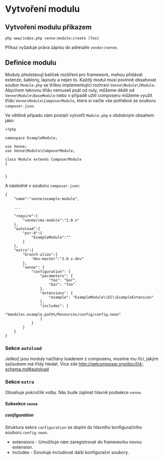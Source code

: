 # Vytvoření modulu

## Vytvoření modulu příkazem

	php www/index.php venne:module:create [foo]

Příkaz vyžaduje práva zápisu do adresáře `vendor/venne`.

## Definice modulu

Moduly představují balíček rozšíření pro framework, mohou přidávat extenze, šablony, layouty a nejen to. Každý modul musí povinně obsahovat soubor `Module.php` se třídou implementující rozhraní `Venne\Module\IModule`. Abychom takovou třídu nemuseli psát od nuly, můžeme dědit od `Venne\Module\BaseModule` nebo v případě užití composeru můžeme využít třídu `Venne\Module\ComposerModule`, která si načte vše potřebné ze souboru `composer.json`.

Ve většině případu nám postačí vytvořit `Module.php` s obdobným obsahem jako:

	<?php

	namespace ExampleModule;

	use Venne;
	use Venne\Module\ComposerModule;

	class Module extends ComposerModule
	{


	}

A následně v souboru `composer.json`:

	{
		"name":"venne/example-module",

		...

		"require":{
			"venne/cms-module":"2.0.x"
		},
		"autoload":{
			"psr-0":{
				"ExampleModule":""
			}
		},
		"extra":{
			"branch-alias":{
				"dev-master":"2.0.x-dev"
			},
			"venne": {
				"configuration": {
					"parameters": {
						"foo": "bar",
						"bar": "foo"
					},
					"extensions": {
						"example": "ExampleModule\\DI\\ExampleExtension"
					},
					"includes": [
						"%modules.example.path%/Resources/config/config.neon"
					]
				}
			}
		}
	}

### Sekce `autoload`

Jelikož jsou moduly načítány loaderem z composeru, musíme mu říci, jakým způsobem má třídy hledat. Více zde http://getcomposer.org/doc/04-schema.md#autoload

### Sekce `extra`

Obsahuje pokročilé volby. Nás bude zajímat hlavně podsekce `venne`.

#### Subsekce `venne`

##### configuration

Struktura sekce `configuration` se doplní do hlavního konfiguračního souboru `config.neon`.

 - extensions - Umožňuje nám zaregistrovat do frameworku novou extension.
 - includes - Dovoluje includovat další konfigurační soubory.